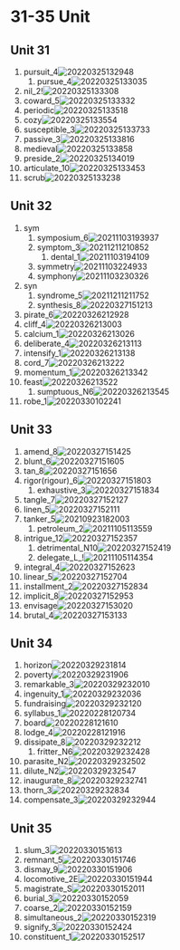 # 31-35 Unit

## Unit 31

1. pursuit_4![20220325132948](https://raw.githubusercontent.com/Logible/Image/main/note_image/20220325132948.png)
    1. pursue_4![20220325133035](https://raw.githubusercontent.com/Logible/Image/main/note_image/20220325133035.png)
2. nil_2!![20220325133308](https://raw.githubusercontent.com/Logible/Image/main/note_image/20220325133308.png)
3. coward_5![20220325133332](https://raw.githubusercontent.com/Logible/Image/main/note_image/20220325133332.png)
4. periodic![20220325133518](https://raw.githubusercontent.com/Logible/Image/main/note_image/20220325133518.png)
5. cozy![20220325133554](https://raw.githubusercontent.com/Logible/Image/main/note_image/20220325133554.png)
6. susceptible_3![20220325133733](https://raw.githubusercontent.com/Logible/Image/main/note_image/20220325133733.png)
7. passive_3![20220325133816](https://raw.githubusercontent.com/Logible/Image/main/note_image/20220325133816.png)
8. medieval![20220325133858](https://raw.githubusercontent.com/Logible/Image/main/note_image/20220325133858.png)
9. preside_2![20220325134019](https://raw.githubusercontent.com/Logible/Image/main/note_image/20220325134019.png)
10. articulate_10![20220325133453](https://raw.githubusercontent.com/Logible/Image/main/note_image/20220325133453.png)
11. scrub![20220325133238](https://raw.githubusercontent.com/Logible/Image/main/note_image/20220325133238.png)

## Unit 32

1. sym
    1. symposium_6![20211103193937](https://raw.githubusercontent.com/Logible/Image/main/note_image/20211103193937.png)
    2. symptom_3![20211211210852](https://raw.githubusercontent.com/Logible/Image/main/note_image/20211211210852.png)
       1. dental_1![20211103194109](https://raw.githubusercontent.com/Logible/Image/main/note_image/20211103194109.png)
    3. symmetry![20211103224933](https://raw.githubusercontent.com/Logible/Image/main/note_image/20211103224933.png)
    4. symphony![20211103230326](https://raw.githubusercontent.com/Logible/Image/main/note_image/20211103230326.png)
2. syn
    1. syndrome_5![20211211211752](https://raw.githubusercontent.com/Logible/Image/main/note_image/20211211211752.png)
    2. synthesis_8![20220327151213](https://raw.githubusercontent.com/Logible/Image/main/note_image/20220327151213.png)
3. pirate_6![20220326212928](https://raw.githubusercontent.com/Logible/Image/main/note_image/20220326212928.png)
4. cliff_4![20220326213003](https://raw.githubusercontent.com/Logible/Image/main/note_image/20220326213003.png)
5. calcium_1![20220326213026](https://raw.githubusercontent.com/Logible/Image/main/note_image/20220326213026.png)
6. deliberate_4![20220326213113](https://raw.githubusercontent.com/Logible/Image/main/note_image/20220326213113.png)
7. intensify_1![20220326213138](https://raw.githubusercontent.com/Logible/Image/main/note_image/20220326213138.png)
8. cord_7![20220326213222](https://raw.githubusercontent.com/Logible/Image/main/note_image/20220326213222.png)
9. momentum_1![20220326213342](https://raw.githubusercontent.com/Logible/Image/main/note_image/20220326213342.png)
10. feast![20220326213522](https://raw.githubusercontent.com/Logible/Image/main/note_image/20220326213522.png)
    1. sumptuous_N6![20220326213545](https://raw.githubusercontent.com/Logible/Image/main/note_image/20220326213545.png)
11. robe_1![20220330102241](https://raw.githubusercontent.com/Logible/Image/main/note_image/20220330102241.png)

## Unit 33

1. amend_8![20220327151425](https://raw.githubusercontent.com/Logible/Image/main/note_image/20220327151425.png)
2. blunt_6![20220327151605](https://raw.githubusercontent.com/Logible/Image/main/note_image/20220327151605.png)
3. tan_8![20220327151656](https://raw.githubusercontent.com/Logible/Image/main/note_image/20220327151656.png)
4. rigor(rigour)_6![20220327151803](https://raw.githubusercontent.com/Logible/Image/main/note_image/20220327151803.png)
    1. exhaustive_3![20220327151834](https://raw.githubusercontent.com/Logible/Image/main/note_image/20220327151834.png)
5. tangle_7![20220327152127](https://raw.githubusercontent.com/Logible/Image/main/note_image/20220327152127.png)
6. linen_5![20220327152111](https://raw.githubusercontent.com/Logible/Image/main/note_image/20220327152111.png)
7. tanker_5![20210923182003](https://raw.githubusercontent.com/Logible/Image/main/note_image/20210923182003.png)
    1. petroleum_2![20211105113559](https://raw.githubusercontent.com/Logible/Image/main/note_image/20211105113559.png)
8. intrigue_12![20220327152357](https://raw.githubusercontent.com/Logible/Image/main/note_image/20220327152357.png)
    1. detrimental_N10![20220327152419](https://raw.githubusercontent.com/Logible/Image/main/note_image/20220327152419.png)
    2. delegate_L_!![20211105114354](https://raw.githubusercontent.com/Logible/Image/main/note_image/20211105114354.png)
9. integral_4![20220327152623](https://raw.githubusercontent.com/Logible/Image/main/note_image/20220327152623.png)
10. linear_5![20220327152704](https://raw.githubusercontent.com/Logible/Image/main/note_image/20220327152704.png)
11. installment_2![20220327152834](https://raw.githubusercontent.com/Logible/Image/main/note_image/20220327152834.png)
12. implicit_8![20220327152953](https://raw.githubusercontent.com/Logible/Image/main/note_image/20220327152953.png)
13. envisage![20220327153020](https://raw.githubusercontent.com/Logible/Image/main/note_image/20220327153020.png)
14. brutal_4![20220327153133](https://raw.githubusercontent.com/Logible/Image/main/note_image/20220327153133.png)

## Unit 34

1. horizon![20220329231814](https://raw.githubusercontent.com/Logible/Image/main/note_image/20220329231814.png)
2. poverty![20220329231906](https://raw.githubusercontent.com/Logible/Image/main/note_image/20220329231906.png)
3. remarkable_3![20220329232010](https://raw.githubusercontent.com/Logible/Image/main/note_image/20220329232010.png)
4. ingenuity_1![20220329232036](https://raw.githubusercontent.com/Logible/Image/main/note_image/20220329232036.png)
5. fundraising![20220329232120](https://raw.githubusercontent.com/Logible/Image/main/note_image/20220329232120.png)
6. syllabus_1![20220228120734](https://raw.githubusercontent.com/Logible/Image/main/note_image/20220228120734.png)
7. board![20220228121610](https://raw.githubusercontent.com/Logible/Image/main/note_image/20220228121610.png)
8. lodge_4![20220228121916](https://raw.githubusercontent.com/Logible/Image/main/note_image/20220228121916.png)
9. dissipate_8![20220329232212](https://raw.githubusercontent.com/Logible/Image/main/note_image/20220329232212.png)
    1. fritter_N6![20220329232428](https://raw.githubusercontent.com/Logible/Image/main/note_image/20220329232428.png)
10. parasite_N2![20220329232502](https://raw.githubusercontent.com/Logible/Image/main/note_image/20220329232502.png)
11. dilute_N2![20220329232547](https://raw.githubusercontent.com/Logible/Image/main/note_image/20220329232547.png)
12. inaugurate_8![20220329232741](https://raw.githubusercontent.com/Logible/Image/main/note_image/20220329232741.png)
13. thorn_3![20220329232834](https://raw.githubusercontent.com/Logible/Image/main/note_image/20220329232834.png)
14. compensate_3![20220329232944](https://raw.githubusercontent.com/Logible/Image/main/note_image/20220329232944.png)

## Unit 35

1. slum_3![20220330151613](https://raw.githubusercontent.com/Logible/Image/main/note_image/20220330151613.png)
2. remnant_5![20220330151746](https://raw.githubusercontent.com/Logible/Image/main/note_image/20220330151746.png)
3. dismay_9![20220330151906](https://raw.githubusercontent.com/Logible/Image/main/note_image/20220330151906.png)
4. locomotive_2E![20220330151944](https://raw.githubusercontent.com/Logible/Image/main/note_image/20220330151944.png)
5. magistrate_S![20220330152011](https://raw.githubusercontent.com/Logible/Image/main/note_image/20220330152011.png)
6. burial_3![20220330152059](https://raw.githubusercontent.com/Logible/Image/main/note_image/20220330152059.png)
7. coarse_2![20220330152159](https://raw.githubusercontent.com/Logible/Image/main/note_image/20220330152159.png)
8. simultaneous_2![20220330152319](https://raw.githubusercontent.com/Logible/Image/main/note_image/20220330152319.png)
9. signify_3![20220330152424](https://raw.githubusercontent.com/Logible/Image/main/note_image/20220330152424.png)
10. constituent_1![20220330152517](https://raw.githubusercontent.com/Logible/Image/main/note_image/20220330152517.png)
